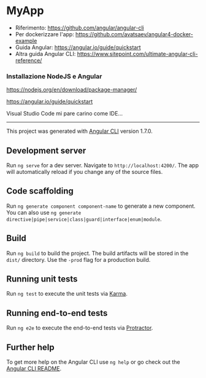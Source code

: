 # MyApp

- Riferimento: https://github.com/angular/angular-cli
- Per dockerizzare l'app: https://github.com/avatsaev/angular4-docker-example
- Guida Angular: https://angular.io/guide/quickstart
- Altra guida Angular CLI: https://www.sitepoint.com/ultimate-angular-cli-reference/

### Installazione NodeJS e Angular
https://nodejs.org/en/download/package-manager/

https://angular.io/guide/quickstart

Visual Studio Code mi pare carino come IDE...

-----

This project was generated with [Angular CLI](https://github.com/angular/angular-cli) version 1.7.0.

## Development server

Run `ng serve` for a dev server. Navigate to `http://localhost:4200/`. The app will automatically reload if you change any of the source files.

## Code scaffolding

Run `ng generate component component-name` to generate a new component. You can also use `ng generate directive|pipe|service|class|guard|interface|enum|module`.

## Build

Run `ng build` to build the project. The build artifacts will be stored in the `dist/` directory. Use the `-prod` flag for a production build.

## Running unit tests

Run `ng test` to execute the unit tests via [Karma](https://karma-runner.github.io).

## Running end-to-end tests

Run `ng e2e` to execute the end-to-end tests via [Protractor](http://www.protractortest.org/).

## Further help

To get more help on the Angular CLI use `ng help` or go check out the [Angular CLI README](https://github.com/angular/angular-cli/blob/master/README.md).
